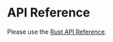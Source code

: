 # API Reference


Please use the [Rust API Reference](https://wallet-lib.docs.iota.org/docs/doc/iota_wallet/index.html).